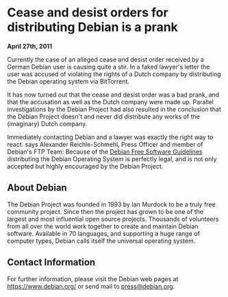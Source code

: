 
Cease and desist orders for distributing Debian is a prank
==========================================================


**April 27th, 2011**



Currently the case of an alleged cease and desist order received by a
German Debian user is causing quite a stir. In a faked lawyer's letter the user was
accused of violating the rights of a Dutch company by distributing the Debian
operating system via BitTorrent.




It has now turned out that the cease and desist order was a
bad prank, and that the accusation as well as the Dutch company were made
up. Parallel investigations by the Debian Project had also resulted in the
conclusion that the Debian Project doesn't and never did distribute
any works of the (imaginary) Dutch company.




Immediately contacting Debian and a lawyer was exactly the right
way to react. says Alexander Reichle-Schmehl, Press Officer and
member of Debian's FTP Team: Because of the [Debian Free Software Guidelines](https://www.debian.org/social_contract#guidelines) distributing the Debian
Operating System is perfectly legal, and is not only accepted but highly
encouraged by the Debian Project.



About Debian
------------



The Debian Project was founded in 1993 by Ian Murdock to be a truly
free community project. Since then the project has grown to be one of
the largest and most influential open source projects. Thousands of
volunteers from all over the world work together to create and
maintain Debian software. Available in 70 languages, and
supporting a huge range of computer types, Debian calls itself the
universal operating system.



Contact Information
-------------------


For further information, please visit the Debian web pages at
<https://www.debian.org/> or send mail to
<press@debian.org>.



